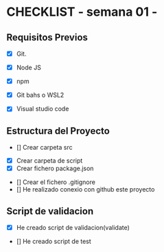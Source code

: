 # CHECKLIST - semana 01 -


## **Requisitos Previos**

- [x] Git.
- [x] Node JS
- [x] npm
- [x] Git bahs o WSL2
- [x] Visual studio code



## Estructura del Proyecto

- [] Crear carpeta src
- [x] Crear carpeta de script
- [x] Crear fichero package.json
- [] Crear el fichero .gitignore
- [] He realizado conexio con github este proyecto



## Script de validacion

- [x] He creado script de validacion(validate)
- [] He creado script de test
 
